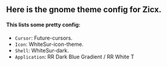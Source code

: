 ## Here is the gnome theme config for Zicx.
#### This lists some pretty config:
- `Cursor`: Future-cursors.
- `Icon`: WhiteSur-icon-theme.
- `Shell`: WhiteSur-dark.
- `Application`: RR Dark Blue Gradient / RR White T
